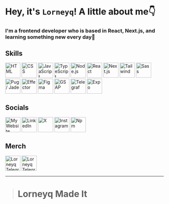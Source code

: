 # Hey, it's `Lorneyq`! A little about me👇

### I'm a frontend developer who is based in React, Next.js, and learning something new every day💅

## Skills
<div style={{display: flex}}>
<img src='https://api-lorneyq.space/media/projects/stack-icons/html.svg' alt='HTML' title='HTML' width='48px' height='48px'>
<img src='https://api-lorneyq.space/media/projects/stack-icons/css.svg' alt='CSS' title='CSS' width='48px' height='48px'>
<img src='https://api-lorneyq.space/media/projects/stack-icons/javascript.svg' alt='JavaScript' title='JavaScript' width='48px' height='48px'>
<img src='https://api-lorneyq.space/media/projects/stack-icons/typescript.svg' alt='TypeScript' title='TypeScript' width='48px' height='48px'>
<img src='https://api-lorneyq.space/media/projects/stack-icons/node.js.svg' alt='Node.js' title='Node.js' width='48px' height='48px'>
<img src='https://api-lorneyq.space/media/projects/stack-icons/react.svg' alt='React' title='React' width='48px' height='48px'>
<img src='https://api-lorneyq.space/media/projects/stack-icons/next.js.svg' alt='Next.js' title='Next.js' width='48px' height='48px'>
<img src='https://api-lorneyq.space/media/projects/stack-icons/tailwind.svg' alt='Tailwind' title='Tailwind' width='48px' height='48px'>
<img src='https://api-lorneyq.space/media/projects/stack-icons/sass.svg' alt='Sass' title='Sass' width='48px' height='48px'>
<img src='https://api-lorneyq.space/media/projects/stack-icons/pug.svg' alt='Pug / Jade' title='Pug / Jade' width='48px' height='48px'>
<img src='https://api-lorneyq.space/media/projects/stack-icons/effector.svg' alt='Effector' title='Effector' width='48px' height='48px'>
<img src='https://api-lorneyq.space/media/projects/stack-icons/figma.svg' alt='Figma' title='Figma' width='48px' height='48px'>
<img src='https://api-lorneyq.space/media/projects/stack-icons/gsap.svg' alt='GSAP' title='GSAP' width='48px' height='48px'>
<img src='https://api-lorneyq.space/media/projects/stack-icons/telegraf.svg' alt='Telegraf' title='Telegraf' width='48px' height='48px'>
<img src='https://api-lorneyq.space/media/projects/stack-icons/expo.svg' alt='Expo' title='Expo' width='48px' height='48px'>
</div>

## Socials

<a href='https://lorneyq.dev' title='My Website' target='_blank'><img src='https://lorneyq.vercel.app/_next/static/media/favicon.a8ab575f.ico' alt='My Website' width='48px' height='48px'></a>
<a href='https://www.linkedin.com/in/lorneyq' title='LinkedIn' target='_blank'><img src='https://skillicons.dev/icons?i=linkedin' alt='LinkedIn' width='48px' height='48px'></a>
<a href='https://www.x.com/lorneyqq' title='X' target='_blank'><img src='https://seeklogo.com/images/T/twitter-x-logo-101C7D2420-seeklogo.com.png?v=638258862800000000' alt='X' width='48px' height='48px'></a>
<a href='https://www.instagram.com/lorneyq' title='Instagram' target='_blank'><img src='https://skillicons.dev/icons?i=instagram' alt='Instagram' width='48px' height='48px'></a>
<a href='https://www.npmjs.com/~lorneyq' title='My libraries' target='_blank'><img src='https://skillicons.dev/icons?i=npm' alt='Npm' width='48px' height='48px'></a>

## Merch

<a href='https://t.me/addstickers/LorneyqMadeItStickers' title='Lorneyq Telegram Sticker Pack🌐' target='_blank'><img src='https://i.pinimg.com/564x/bc/7a/bc/bc7abc5ad2950eb9d6b3cdc66ba9de14.jpg' alt='Lorneyq Telegram Sticker Pack🌐' width='48px' height='48px'></a>
<a href='https://t.me/addemoji/LorneyqMadeIt' title='Lorneyq Telegram Emoji Pack📲' target='_blank'><img src='https://encrypted-tbn0.gstatic.com/images?q=tbn:ANd9GcSMK8eX3C_0AyhaY0ibw7i2qfSLwwsp2DoiB1NYkQzV23ZY79DzSk7MiJFPM_JQ6RHpEWI&usqp=CAU' alt='Lorneyq Telegram Emoji Pack📲' width='48px' height='48px'></a>
___
> # Lorneyq Made It
